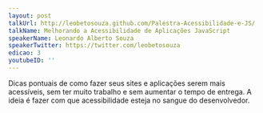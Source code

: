 ```yaml
---
layout: post
talkUrl: http://leobetosouza.github.com/Palestra-Acessibilidade-e-JS/
talkName: Melhorando a Acessibilidade de Aplicações JavaScript
speakerName: Leonardo Alberto Souza
speakerTwitter: https://twitter.com/leobetosouza
edicao: 3
youtubeID: ''
---
```


Dicas pontuais de como fazer seus sites e aplicações serem mais acessíveis, sem ter muito trabalho e sem aumentar o tempo de entrega. A ideia é fazer com que acessibilidade esteja no sangue do desenvolvedor.